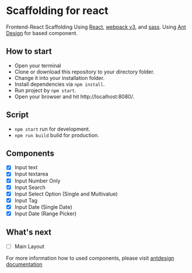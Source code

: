 # Scaffolding for react
Frontend-React Scaffolding Using [React](https://reactjs.org/), [webpack v3](https://webpack.js.org/), and [sass](http://sass-lang.com/). Using [Ant Design](https://ant.design/) for based component.

## How to start
* Open your terminal
* Clone or download this repository to your directory folder.
* Change it into your installation folder.
* Install dependencies via `npm install`.
* Run project by `npm start`.
* Open your browser and hit http://localhost:8080/.

## Script
* `npm start` run for development.
* `npm run build` build for production.

## Components

* [x] Input text
* [x] Input textarea
* [x] Input Number Only
* [x] Input Search
* [x] Input Select Option (Single and Multivalue)
* [x] Input Tag
* [x] Input Date (Single Date)
* [x] Input Date (Range Picker)

## What's next
* [ ] Main Layout


For more information how to used components, please visit [antdesign documentation](https://ant.design/docs/react/introduce)